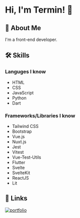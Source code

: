 
# Hi, I'm Termin! 👋


## 🚀 About Me
I'm a front-end developer.

## 🛠 Skills

### Languges I know

- HTML
- CSS
- JavaScript
- Python
- Dart

### Frameworks/Libraries I know

- Tailwind CSS
- Bootstrap
- Vue.js 
- Nuxt.js
- Jest
- Vitest
- Vue-Test-Utils
- Flutter
- Svelte
- SvelteKit
- ReactJS
- Lit



## 🔗 Links
[![portfolio](https://img.shields.io/badge/my_portfolio-000?style=for-the-badge&logo=ko-fi&logoColor=white)](https://termin.cypherbot.me/)
